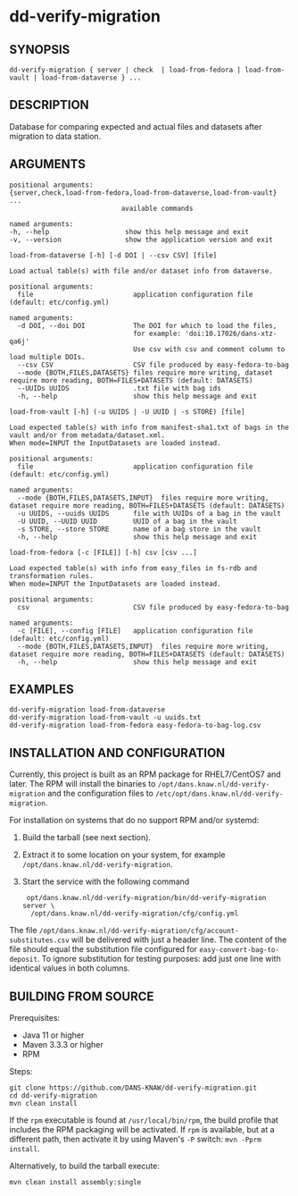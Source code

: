 dd-verify-migration
===================

SYNOPSIS
--------

```text   
dd-verify-migration { server | check  | load-from-fedora | load-from-vault | load-from-dataverse } ...
```

DESCRIPTION
-----------

Database for comparing expected and actual files and datasets after migration to data station.


ARGUMENTS
---------
    
```text
positional arguments:
{server,check,load-from-fedora,load-from-dataverse,load-from-vault} ...
                            available commands

named arguments:      
-h, --help                   show this help message and exit
-v, --version                show the application version and exit

load-from-dataverse [-h] [-d DOI | --csv CSV] [file]

Load actual table(s) with file and/or dataset info from dataverse.

positional arguments:
  file                         application configuration file (default: etc/config.yml)

named arguments:      
  -d DOI, --doi DOI            The DOI for which to load the files,
                               for example: 'doi:10.17026/dans-xtz-qa6j'
                               Use csv with csv and comment column to load multiple DOIs.
  --csv CSV                    CSV file produced by easy-fedora-to-bag
  --mode {BOTH,FILES,DATASETS} files require more writing, dataset require more reading, BOTH=FILES+DATASETS (default: DATASETS)
  --UUIDs UUIDS                .txt file with bag ids
  -h, --help                   show this help message and exit

load-from-vault [-h] (-u UUIDS | -U UUID | -s STORE) [file]
   
Load expected table(s) with info from manifest-sha1.txt of bags in the vault and/or from metadata/dataset.xml.
When mode=INPUT the InputDatasets are loaded instead.

positional arguments:
  file                         application configuration file (default: etc/config.yml)

named arguments:     
  --mode {BOTH,FILES,DATASETS,INPUT}  files require more writing, dataset require more reading, BOTH=FILES+DATASETS (default: DATASETS)
  -u UUIDS, --uuids UUIDS      file with UUIDs of a bag in the vault
  -U UUID, --UUID UUID         UUID of a bag in the vault
  -s STORE, --store STORE      name of a bag store in the vault
  -h, --help                   show this help message and exit

load-from-fedora [-c [FILE]] [-h] csv [csv ...]

Load expected table(s) with info from easy_files in fs-rdb and transformation rules.
When mode=INPUT the InputDatasets are loaded instead.

positional arguments:
  csv                          CSV file produced by easy-fedora-to-bag

named arguments:
  -c [FILE], --config [FILE]   application configuration file (default: etc/config.yml)
  --mode {BOTH,FILES,DATASETS,INPUT}  files require more writing, dataset require more reading, BOTH=FILES+DATASETS (default: DATASETS)
  -h, --help                   show this help message and exit
```


EXAMPLES
--------

```text
dd-verify-migration load-from-dataverse
dd-verify-migration load-from-vault -u uuids.txt
dd-verify-migration load-from-fedora easy-fedora-to-bag-log.csv
```

INSTALLATION AND CONFIGURATION
------------------------------
Currently, this project is built as an RPM package for RHEL7/CentOS7 and later. The RPM will install the binaries to
`/opt/dans.knaw.nl/dd-verify-migration` and the configuration files to `/etc/opt/dans.knaw.nl/dd-verify-migration`. 

For installation on systems that do no support RPM and/or systemd:

1. Build the tarball (see next section).
2. Extract it to some location on your system, for example `/opt/dans.knaw.nl/dd-verify-migration`.
3. Start the service with the following command
        
        opt/dans.knaw.nl/dd-verify-migration/bin/dd-verify-migration server \
         /opt/dans.knaw.nl/dd-verify-migration/cfg/config.yml 
        

The file `/opt/dans.knaw.nl/dd-verify-migration/cfg/account-substitutes.csv` will be delivered with just a header line.
The content of the file should equal the substitution file configured for `easy-convert-bag-to-deposit`.
To ignore substitution for testing purposes: add just one line with identical values in both columns.

BUILDING FROM SOURCE
--------------------
Prerequisites:

* Java 11 or higher
* Maven 3.3.3 or higher
* RPM

Steps:
    
```text
git clone https://github.com/DANS-KNAW/dd-verify-migration.git
cd dd-verify-migration 
mvn clean install
```    

If the `rpm` executable is found at `/usr/local/bin/rpm`, the build profile that includes the RPM 
packaging will be activated. If `rpm` is available, but at a different path, then activate it by using
Maven's `-P` switch: `mvn -Pprm install`.

Alternatively, to build the tarball execute:

```text
mvn clean install assembly:single
```

